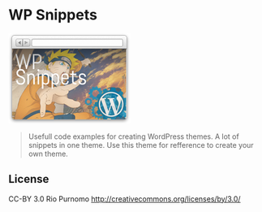 WP Snippets
================================

[![WP Snippets Screenshot](https://github.com/siriokun/wp-snippets/raw/master/screenshot.png)](https://github.com/siriokun/wp-snippets/commits/master)

> Usefull code examples for creating WordPress themes. A lot of snippets in one theme. Use this theme for refference to create your own theme.

License
-------------------------

CC-BY 3.0 Rio Purnomo
http://creativecommons.org/licenses/by/3.0/
